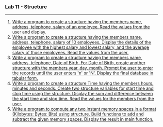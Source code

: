 ### Lab 11 - Structure

---

<ol>
  <li>
    <a href="./p01.c">
      Write a program to create a structure having the members name, address, telephone, salary of an employee. Read the values from the user and display.
    </a>
  </li>
    
  <li>
    <a href="./p02.c">
    Write a program to create a structure having the members name, address, telephone, salary of 10 employees. Display the details of the employee with the highest salary and lowest salary, and the average salary of those employees. Read the values from the user.
    </a>
  </li>
     
  <li>
    <a href="./p03.c">
    Write a program to create a structure having the members name, address, telephone, Date of Birth. For Date of Birth, create another structure with the members year, day, month. Prompt the user to enter the records until the user enters 'n' or 'N'. Display the final database in tabular form.
    </a>
  </li>
    
  <li>
    <a href="./p04.c">
    Write a program to create a structure Time having the members hours, minutes and seconds. Create two structure variables for start time and stop time using the structure. Display the sum and difference between the start time and stop time. Read the values for the members from the user.
    </a>
  </li>
    
  <li>
    <a href="./p05.c">
    Write a program to compute any two instant memory spaces in a format (Kilobytes: Bytes: Bits) using structure. Build functions to add and subtract the given memory spaces. Display the result in main function.
    </a>
  </li>
</ol>
